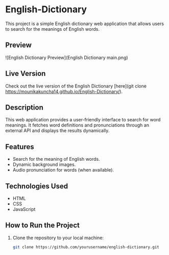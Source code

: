 # English-Dictionary

This project is a simple English dictionary web application that allows users to search for the meanings of English words.

## Preview

![English Dictionary Preview](English Dictionary main.png)

## Live Version

Check out the live version of the English Dictionary [here](git clone https://mounikakuncha14.github.io/English-Dictionary/).

## Description

This web application provides a user-friendly interface to search for word meanings. It fetches word definitions and pronunciations through an external API and displays the results dynamically.

## Features

- Search for the meaning of English words.
- Dynamic background images.
- Audio pronunciation for words (when available).

## Technologies Used

- HTML
- CSS
- JavaScript

## How to Run the Project

1. Clone the repository to your local machine:
   ```bash
   git clone https://github.com/yourusername/english-dictionary.git

